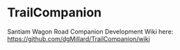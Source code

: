 # TrailCompanion
Santiam Wagon Road Companion Development
Wiki here: https://github.com/dgMillard/TrailCompanion/wiki
